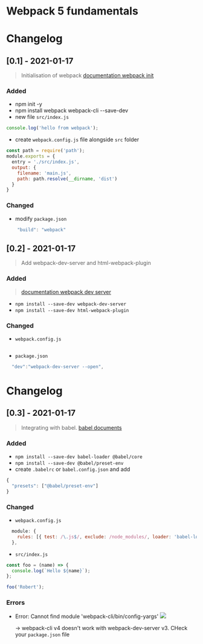 # Webpack 5 fundamentals

# Changelog

## [0.1] - 2021-01-17

> Initialisation of webpack [documentation webpack init](https://webpack.js.org/guides/development/#using-webpack-dev-server)

### Added

- npm init -y
- npm install webpack webpack-cli --save-dev
- new file `src/index.js`

```javascript
console.log('hello from webpack');
```

- create `webpack.config.js` file alongside `src` folder

```javascript
const path = require('path');
module.exports = {
  entry = './src/index.js',
  output: {
    filename: 'main.js',
    path: path.resolve(__dirname, 'dist')
  }
}
```

### Changed

- modify `package.json`

```javascript
    "build": "webpack"
```

## [0.2] - 2021-01-17

> Add webpack-dev-server and html-webpack-plugin

### Added

> [documentation webpack dev server](https://webpack.js.org/guides/development/#using-webpack-dev-server)

- `npm install --save-dev webpack-dev-server`
- `npm install --save-dev html-webpack-plugin`

### Changed

- `webpack.config.js`

```javascript

```

- `package.json`

```javascript
  "dev":"webpack-dev-server --open",
```

# Changelog

## [0.3] - 2021-01-17

> Integrating with babel. [babel documents](https://babeljs.io/setup#installation)

### Added

- `npm install --save-dev babel-loader @babel/core`
- `npm install --save-dev @babel/preset-env`
- create `.babelrc` or `babel.config.json` and add

```javascript
{
  "presets": ["@babel/preset-env"]
}
```

### Changed

- `webpack.config.js`

```javascript
  module: {
    rules: [{ test: /\.js$/, exclude: /node_modules/, loader: 'babel-loader' }],
  },
```

- `src/index.js`

```javascript
const foo = (name) => {
  console.log(`Hello ${name}`);
};

foo('Robert');
```

### Errors

- Error: Cannot find module 'webpack-cli/bin/config-yargs'
  ![](./assets/img/err_1png)

  -> webpack-cli v4 doesn't work with webpack-dev-server v3. CHeck your `package.json` file
